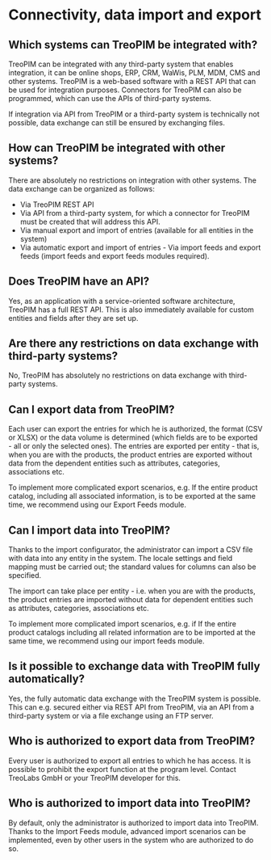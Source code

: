 # Connectivity, data import and export



## Which systems can TreoPIM be integrated with?

TreoPIM can be integrated with any third-party system that enables integration, it can be online shops, ERP, CRM, WaWis, PLM, MDM, CMS and other systems. TreoPIM is a web-based software with a REST API that can be used for integration purposes. Connectors for TreoPIM can also be programmed, which can use the APIs of third-party systems.

If integration via API from TreoPIM or a third-party system is technically not possible, data exchange can still be ensured by exchanging files.

  

## How can TreoPIM be integrated with other systems?

There are absolutely no restrictions on integration with other systems. The data exchange can be organized as follows:

- Via TreoPIM REST API
- Via API from a third-party system, for which a connector for TreoPIM must be created that will address this API.
- Via manual export and import of entries (available for all entities in the system)
- Via automatic export and import of entries - Via import feeds and export feeds (import feeds and export feeds modules required).




## Does TreoPIM have an API?

Yes, as an application with a service-oriented software architecture, TreoPIM has a full REST API. This is also immediately available for custom entities and fields after they are set up.

  

## Are there any restrictions on data exchange with third-party systems?

No, TreoPIM has absolutely no restrictions on data exchange with third-party systems.

  

## Can I export data from TreoPIM?

Each user can export the entries for which he is authorized, the format (CSV or XLSX) or the data volume is determined (which fields are to be exported - all or only the selected ones). The entries are exported per entity - that is, when you are with the products, the product entries are exported without data from the dependent entities such as attributes, categories, associations etc.

To implement more complicated export scenarios, e.g. If the entire product catalog, including all associated information, is to be exported at the same time, we recommend using our Export Feeds module.



## Can I import data into TreoPIM?

Thanks to the import configurator, the administrator can import a CSV file with data into any entity in the system. The locale settings and field mapping must be carried out; the standard values ​​for columns can also be specified.

The import can take place per entity - i.e. when you are with the products, the product entries are imported without data for dependent entities such as attributes, categories, associations etc.

To implement more complicated import scenarios, e.g. if If the entire product catalogs including all related information are to be imported at the same time, we recommend using our import feeds module.

  

## Is it possible to exchange data with TreoPIM fully automatically?

Yes, the fully automatic data exchange with the TreoPIM system is possible. This can e.g. secured either via REST API from TreoPIM, via an API from a third-party system or via a file exchange using an FTP server.

  

## Who is authorized to export data from TreoPIM?

Every user is authorized to export all entries to which he has access. It is possible to prohibit the export function at the program level. Contact TreoLabs GmbH or your TreoPIM developer for this.



## Who is authorized to import data into TreoPIM?

By default, only the administrator is authorized to import data into TreoPIM. Thanks to the Import Feeds module, advanced import scenarios can be implemented, even by other users in the system who are authorized to do so.
